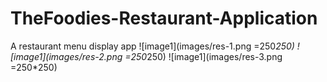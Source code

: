 # TheFoodies-Restaurant-Application
A restaurant menu  display app
![image1](images/res-1.png =250*250)
![image1](images/res-2.png =250*250)
![image1](images/res-3.png =250*250)


